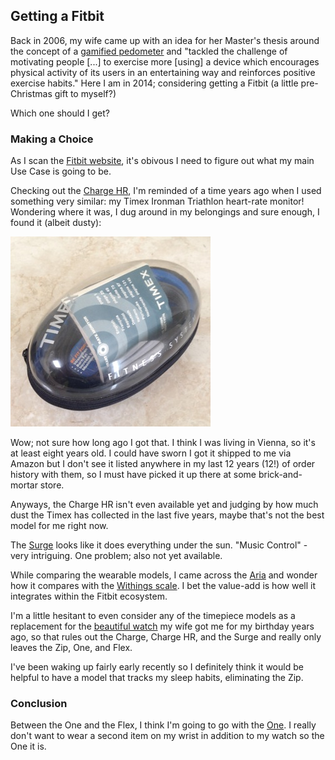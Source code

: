 ## Getting a Fitbit

Back in 2006, my wife came up with an idea for her Master's thesis
around the concept of a [gamified
pedometer](http://dl.acm.org/citation.cfm?id=1125797) and "tackled the
challenge of motivating people [...] to exercise more [using] a
device which encourages physical activity of its users in an
entertaining way and reinforces positive exercise habits." Here I am in 2014; considering getting a Fitbit (a little pre-Christmas gift to myself?) 

Which one should I get?

### Making a Choice

As I scan the [Fitbit website](http://www.fitbit.com/compare), it's obivous I need to figure out what my main Use Case is going to be.  

Checking out the [Charge HR](http://www.fitbit.com/chargehr), I'm reminded of a time years ago when I used something
very similar: my Timex Ironman Triathlon heart-rate monitor!  Wondering where it was, I dug around in my belongings and sure
enough, I found it (albeit dusty):

![Timex Ironman Triathlon](./images/photos/timex_ironman.jpg)

Wow; not sure how long ago I got that. I think I was living in
Vienna, so it's at least eight years old. I could have sworn I got it
shipped to me via Amazon but I don't see it listed anywhere in my
last 12 years (12!) of order history with them, so I must have
picked it up there at some brick-and-mortar store.

Anyways, the Charge HR isn't even available yet and judging by how much dust the Timex has collected in the last five years, maybe that's not the best model for me right now.

The [Surge](http://www.fitbit.com/surge) looks like it does everything under the sun.  "Music Control" - very intriguing.  One
problem; also not yet available.

While comparing the wearable models, I came across the
[Aria](http://www.fitbit.com/aria) and wonder how it compares with the
[Withings scale](http://www.withings.com/us/smart-body-analyzer.html). I bet the value-add is how well it integrates within the Fitbit ecosystem.

I'm a little hesitant to even consider any of the timepiece models as a replacement for the [beautiful
watch](http://www.skagen.com/us/en/products/grenen-mens-steel-mesh-and-titanium-case-watch-pdp233lttmp.html)
my wife got me for my birthday years ago, so that rules out the
Charge, Charge HR, and the Surge and really only leaves the Zip,
One, and Flex.

I've been waking up fairly early recently so I definitely think it would be helpful to have a model that tracks my sleep habits, eliminating the Zip.

### Conclusion

Between the One and the Flex, I think I'm going to go with the [One](http://www.fitbit.com/one).  I really don't want to wear a second item on my wrist in addition to my watch so the One it is. 
